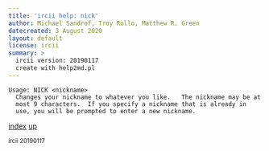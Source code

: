 ```yaml
---
title: 'ircii help: nick'
author: Michael Sandrof, Troy Rollo, Matthew R. Green
datecreated: 3 August 2020
layout: default
license: ircii
summary: >
  ircii version: 20190117
  create with help2md.pl
---
```

```
Usage: NICK <nickname>
  Changes your nickname to whatever you like.   The nickname may be at
  most 9 characters.  If you specify a nickname that is already in
  use, you will be prompted to enter a new nickname.
```

[index](index.html)
[up](..)

<small> ircii 20190117 </small>
